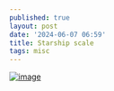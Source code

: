 ```yaml
---
published: true
layout: post
date: '2024-06-07 06:59'
title: Starship scale
tags: misc 
---
```

<a href="https://images2.imgbox.com/fc/fb/57IvyLCu_o.jpg" target="_blank"><img src="https://thumbs2.imgbox.com/fc/fb/57IvyLCu_t.jpg" alt="image"></a>
